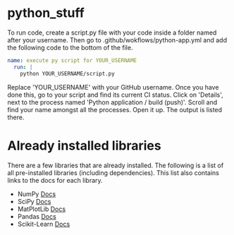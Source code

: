 # python_stuff
To run code, create a script.py file with your code inside a folder named after your username. Then go to .github/wokflows/python-app.yml and add the following code to the bottom of the file.
```yml
name: execute py script for YOUR_USERNAME
  run: |
    python YOUR_USERNAME/script.py
```
Replace 'YOUR_USERNAME' with your GitHub username. Once you have done this, go to your script and find its current CI status. Click on 'Details', next to the process named 'Python application / build (push)'. Scroll and find your name amongst all the processes. Open it up. The output is listed there.

# Already installed libraries
There are a few libraries that are already installed. The following is a list of all pre-installed libraries (including dependencies). This list also contains links to the docs for each library.
* NumPy [Docs](https://numpy.org/doc/)
* SciPy [Docs](https://www.scipy.org/docs.html)
* MatPlotLib [Docs](https://matplotlib.org/stable/contents.html)
* Pandas [Docs](https://pandas.pydata.org/pandas-docs/stable/)
* Scikit-Learn [Docs](https://scikit-learn.org/stable/user_guide.html)
